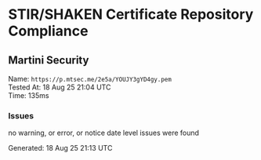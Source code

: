 # STIR/SHAKEN Certificate Repository Compliance

## Martini Security

Name: `https://p.mtsec.me/2e5a/YOUJY3gYD4gy.pem`\
Tested At: 18 Aug 25 21:04 UTC\
Time: 135ms

### Issues

no warning, or error, or notice date level issues were found

Generated: 18 Aug 25 21:13 UTC
